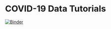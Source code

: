 # COVID-19 Data Tutorials

[![Binder](https://mybinder.org/badge_logo.svg)](https://mybinder.org/v2/gh/sswatson/covid19tutorial/master)
